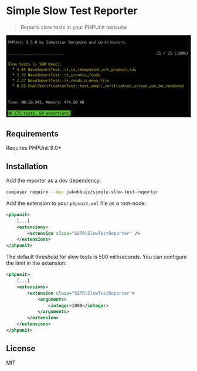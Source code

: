 # Simple Slow Test Reporter
> Reports slow tests in your PHPUnit testsuite

[![Example output of slow test reporter, highlighting some slow testcases](example.png)](example.png)

## Requirements
Requires PHPUnit 9.0+

## Installation
Add the reporter as a dev dependency:
```bash
composer require --dev jakobbuis/simple-slow-test-reporter
```

Add the extension to your `phpunit.xml` file as a root-node:
```xml
<phpunit>
    [...]
    <extensions>
        <extension class="SSTR\SlowTestReporter" />
    </extensions>
</phpunit>
```

The default threshold for slow tests is 500 milliseconds. You can configure the
limit in the extension:
```xml
<phpunit>
    [...]
    <extensions>
        <extension class="SSTR\SlowTestReporter">
            <arguments>
                <integer>1000</integer>
            </arguments>
        </extension>
    </extensions>
</phpunit>
```

## License
MIT
